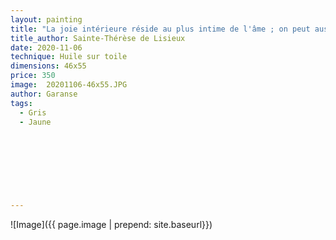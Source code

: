 ```yaml
---
layout: painting
title: "La joie intérieure réside au plus intime de l'âme ; on peut aussi bien la posséder dans une obscure prison que dans un palais."                      
title_author: Sainte-Thérèse de Lisieux                                             
date: 2020-11-06
technique: Huile sur toile 
dimensions: 46x55
price: 350
image:  20201106-46x55.JPG
author: Garanse
tags:
  - Gris
  - Jaune
  
  
  
  
  
  
  
  
---
```

![Image]({{ page.image | prepend: site.baseurl}})

